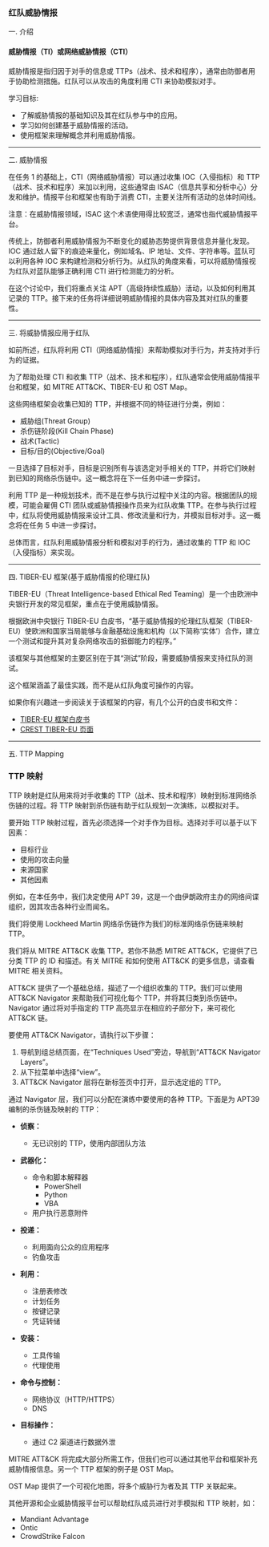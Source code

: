 ### 红队威胁情报

一. 介绍
#### 威胁情报（TI）或网络威胁情报（CTI）
威胁情报是指归因于对手的信息或 TTPs（战术、技术和程序），通常由防御者用于协助检测措施。红队可以从攻击的角度利用 CTI 来协助模拟对手。

学习目标:
 - 了解威胁情报的基础知识及其在红队参与中的应用。
 - 学习如何创建基于威胁情报的活动。
 - 使用框架来理解概念并利用威胁情报。

---
二. 威胁情报

在任务 1 的基础上，CTI（网络威胁情报）可以通过收集 IOC（入侵指标）和 TTP（战术、技术和程序）来加以利用，这些通常由 ISAC（信息共享和分析中心）分发和维护。情报平台和框架也有助于消费 CTI，主要关注所有活动的总体时间线。

注意：在威胁情报领域，ISAC 这个术语使用得比较宽泛，通常也指代威胁情报平台。

传统上，防御者利用威胁情报为不断变化的威胁态势提供背景信息并量化发现。IOC 通过敌人留下的痕迹来量化，例如域名、IP 地址、文件、字符串等。蓝队可以利用各种 IOC 来构建检测和分析行为。从红队的角度来看，可以将威胁情报视为红队对蓝队能够正确利用 CTI 进行检测能力的分析。

在这个讨论中，我们将重点关注 APT（高级持续性威胁）活动，以及如何利用其记录的 TTP。接下来的任务将详细说明威胁情报的具体内容及其对红队的重要性。

---

三. 将威胁情报应用于红队

如前所述，红队将利用 CTI（网络威胁情报）来帮助模拟对手行为，并支持对手行为的证据。

为了帮助处理 CTI 和收集 TTP（战术、技术和程序），红队通常会使用威胁情报平台和框架，如 MITRE ATT&CK、TIBER-EU 和 OST Map。

这些网络框架会收集已知的 TTP，并根据不同的特征进行分类，例如：

- 威胁组(Threat Group)
- 杀伤链阶段(Kill Chain Phase)
- 战术(Tactic)
- 目标/目的(Objective/Goal)

一旦选择了目标对手，目标是识别所有与该选定对手相关的 TTP，并将它们映射到已知的网络杀伤链中。这一概念将在下一任务中进一步探讨。

利用 TTP 是一种规划技术，而不是在参与执行过程中关注的内容。根据团队的规模，可能会雇佣 CTI 团队或威胁情报操作员来为红队收集 TTP。在参与执行过程中，红队将使用威胁情报来设计工具、修改流量和行为，并模拟目标对手。这一概念将在任务 5 中进一步探讨。

总体而言，红队利用威胁情报分析和模拟对手的行为，通过收集的 TTP 和 IOC（入侵指标）来实现。

---

四. TIBER-EU 框架(基于威胁情报的伦理红队)

TIBER-EU（Threat Intelligence-based Ethical Red Teaming）是一个由欧洲中央银行开发的常见框架，重点在于使用威胁情报。

根据欧洲中央银行 TIBER-EU 白皮书，“基于威胁情报的伦理红队框架（TIBER-EU）使欧洲和国家当局能够与金融基础设施和机构（以下简称‘实体’）合作，建立一个测试和提升其对复杂网络攻击的抵御能力的程序。”

该框架与其他框架的主要区别在于其“测试”阶段，需要威胁情报来支持红队的测试。

这个框架涵盖了最佳实践，而不是从红队角度可操作的内容。

如果你有兴趣进一步阅读关于该框架的内容，有几个公开的白皮书和文件：

- [TIBER-EU 框架白皮书](https://www.ecb.europa.eu/pub/pdf/other/ecb.tiber_eu_framework.en.pdf)
- [CREST TIBER-EU 页面](https://www.crest-approved.org/membership/tiber-eu/)

---
五. TTP Mapping
### TTP 映射

TTP 映射是红队用来将对手收集的 TTP（战术、技术和程序）映射到标准网络杀伤链的过程。将 TTP 映射到杀伤链有助于红队规划一次演练，以模拟对手。

要开始 TTP 映射过程，首先必须选择一个对手作为目标。选择对手可以基于以下因素：

- 目标行业
- 使用的攻击向量
- 来源国家
- 其他因素

例如，在本任务中，我们决定使用 APT 39，这是一个由伊朗政府主办的网络间谍组织，因其攻击各种行业而闻名。

我们将使用 Lockheed Martin 网络杀伤链作为我们的标准网络杀伤链来映射 TTP。

我们将从 MITRE ATT&CK 收集 TTP。若你不熟悉 MITRE ATT&CK，它提供了已分类 TTP 的 ID 和描述。有关 MITRE 和如何使用 ATT&CK 的更多信息，请查看 MITRE 相关资料。

ATT&CK 提供了一个基础总结，描述了一个组织收集的 TTP。我们可以使用 ATT&CK Navigator 来帮助我们可视化每个 TTP，并将其归类到杀伤链中。Navigator 通过将对手指定的 TTP 高亮显示在相应的子部分下，来可视化 ATT&CK 链。

要使用 ATT&CK Navigator，请执行以下步骤：

1. 导航到组总结页面，在“Techniques Used”旁边，导航到“ATT&CK Navigator Layers”。
2. 从下拉菜单中选择“view”。
3. ATT&CK Navigator 层将在新标签页中打开，显示选定组的 TTP。

通过 Navigator 层，我们可以分配在演练中要使用的各种 TTP。下面是为 APT39 编制的杀伤链及映射的 TTP：

- **侦察：**
    - 无已识别的 TTP，使用内部团队方法

- **武器化：**
    - 命令和脚本解释器
        - PowerShell
        - Python
        - VBA
    - 用户执行恶意附件

- **投递：**
    - 利用面向公众的应用程序
    - 钓鱼攻击

- **利用：**
    - 注册表修改
    - 计划任务
    - 按键记录
    - 凭证转储

- **安装：**
    - 工具传输
    - 代理使用

- **命令与控制：**
    - 网络协议（HTTP/HTTPS）
    - DNS

- **目标操作：**
    - 通过 C2 渠道进行数据外泄

MITRE ATT&CK 将完成大部分所需工作，但我们也可以通过其他平台和框架补充威胁情报信息。另一个 TTP 框架的例子是 OST Map。

OST Map 提供了一个可视化地图，将多个威胁行为者及其 TTP 关联起来。

其他开源和企业威胁情报平台可以帮助红队成员进行对手模拟和 TTP 映射，如：

- Mandiant Advantage
- Ontic
- CrowdStrike Falcon


